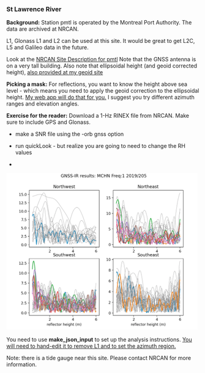 ### St Lawrence River

**Background:** Station pmtl is operated by the Montreal Port Authority. The data are archived at NRCAN. 

L1, Glonass L1 and L2 can be used at this site. It would be great to get L2C, L5 and Galileo data
in the future.


Look at the [NRCAN Site Description for pmtl](https://webapp.geod.nrcan.gc.ca/geod/data-donnees/station/report-rapport.php?id=M0722900)
Note that the GNSS antenna is on a very tall building. Also note that ellipsoidal height (and geoid corrected height),
[also provided at my geoid site](https://gnss-reflections.org/geoid)

**Picking a mask:** 
For reflections, you want to know the height above sea level - which means you need to apply
the geoid correction to the ellipsoidal height. [My web app will do that for you.](https://gnss-reflections.org/rzones)
I suggest you try different azimuth ranges and elevation angles.

**Exercise for the reader:** Download a 1-Hz RINEX file from NRCAN. Make sure to include GPS and Glonass.

- make a SNR file using the -orb gnss option

- run quickLook - but realize you are going to need to change the RH values

- 

<img src="mchn-default.png" width="500">


You need to use **make_json_input** to set up the analysis instructions.
[You will need to hand-edit it to remove L1 and to set the azimuth region.](pmtl.json)


Note: there is a tide gauge near this site. Please contact NRCAN for more information.
